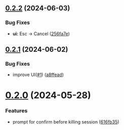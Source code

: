 ## [0.2.2](https://github.com/cristiand391/zj-quit/compare/0.2.1...0.2.2) (2024-06-03)


### Bug Fixes

* **ui:** Esc -> Cancel ([256fa7e](https://github.com/cristiand391/zj-quit/commit/256fa7ea9e98e4420a360c42b93353af47ec47b1))



## [0.2.1](https://github.com/cristiand391/zj-quit/compare/0.2.0...0.2.1) (2024-06-02)


### Bug Fixes

* improve UI([#1](https://github.com/cristiand391/zj-quit/issues/1)) ([a8ffead](https://github.com/cristiand391/zj-quit/commit/a8ffead3a1ac2702b16d21d1be8eb14086b826d6))



# [0.2.0](https://github.com/cristiand391/zj-quit/compare/616fb35492f0e83afa744b1ce7a3deb7fe1924bd...0.2.0) (2024-05-28)


### Features

* prompt for confirm before killing session ([616fb35](https://github.com/cristiand391/zj-quit/commit/616fb35492f0e83afa744b1ce7a3deb7fe1924bd))



